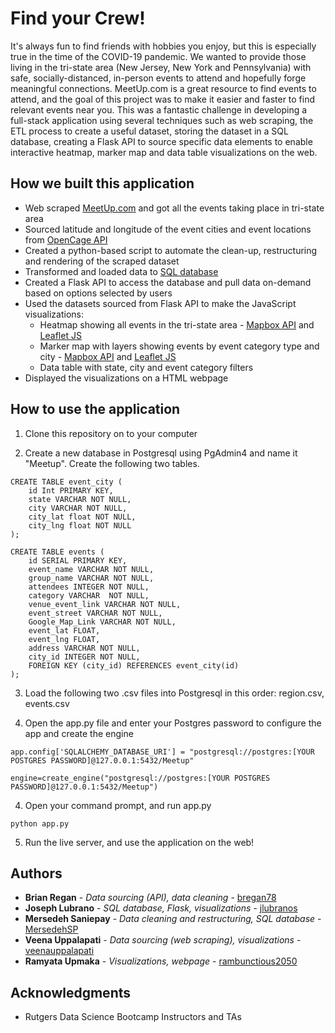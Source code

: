 # Find your Crew!

It's always fun to find friends with hobbies you enjoy, but this is especially true in the time of the COVID-19 pandemic. We wanted to provide those living in the tri-state area (New Jersey, New York and Pennsylvania) with safe, socially-distanced, in-person events to attend and hopefully forge meaningful connections. MeetUp.com is a great resource to find events to attend, and the goal of this project was to make it easier and faster to find relevant events near you. This was a fantastic challenge in developing a full-stack application using several techniques such as web scraping, the ETL process to create a useful dataset, storing the dataset in a SQL database, creating a Flask API to source specific data elements to enable interactive heatmap, marker map and data table visualizations on the web.

## How we built this application

* Web scraped [MeetUp.com](https://www.meetup.com/) and got all the events taking place in tri-state area
* Sourced latitude and longitude of the event cities and event locations from [OpenCage API](https://opencagedata.com/api)
* Created a python-based script to automate the clean-up, restructuring and rendering of the scraped dataset
* Transformed and loaded data to [SQL database](https://www.postgresql.org/)
* Created a Flask API to access the database and pull data on-demand based on options selected by users
* Used the datasets sourced from Flask API to make the JavaScript visualizations:
  * Heatmap showing all events in the tri-state area - [Mapbox API](https://docs.mapbox.com/api/overview/) and [Leaflet JS](https://leafletjs.com/)
  * Marker map with layers showing events by event category type and city - [Mapbox API](https://docs.mapbox.com/api/overview/) and [Leaflet JS](https://leafletjs.com/)
  * Data table with state, city and event category filters
* Displayed the visualizations on a HTML webpage

## How to use the application

1. Clone this repository on to your computer

2. Create a new database in Postgresql using PgAdmin4 and name it "Meetup". Create the following two tables.
```
CREATE TABLE event_city (
	id Int PRIMARY KEY,
	state VARCHAR NOT NULL,
	city VARCHAR NOT NULL,
	city_lat float NOT NULL,
	city_lng float NOT NULL	
);

CREATE TABLE events (
	id SERIAL PRIMARY KEY,
	event_name VARCHAR NOT NULL,
	group_name VARCHAR NOT NULL,
	attendees INTEGER NOT NULL,
	category VARCHAR  NOT NULL,
	venue_event_link VARCHAR NOT NULL,
	event_street VARCHAR NOT NULL,
	Google_Map_Link VARCHAR NOT NULL,
	event_lat FLOAT,
	event_lng FLOAT,
	address VARCHAR NOT NULL,
	city_id INTEGER NOT NULL, 
	FOREIGN KEY (city_id) REFERENCES event_city(id)
);

```
3. Load the following two .csv files into Postgresql in this order: region.csv, events.csv

4. Open the app.py file and enter your Postgres password to configure the app and create the engine
```
app.config['SQLALCHEMY_DATABASE_URI'] = "postgresql://postgres:[YOUR POSTGRES PASSWORD]@127.0.0.1:5432/Meetup"
```
```
engine=create_engine("postgresql://postgres:[YOUR POSTGRES PASSWORD]@127.0.0.1:5432/Meetup")
```
4. Open your command prompt, and run app.py
```
python app.py
```
5. Run the live server, and use the application on the web!

## Authors

* **Brian Regan** - *Data sourcing (API), data cleaning* - [bregan78](https://github.com/bregan78)
* **Joseph Lubrano** - *SQL database, Flask, visualizations* - [jlubranos](https://github.com/jlubranos)
* **Mersedeh Saniepay** - *Data cleaning and restructuring, SQL database* - [MersedehSP](https://github.com/MersedehSP)
* **Veena Uppalapati** - *Data sourcing (web scraping), visualizations* - [veenauppalapati](https://github.com/veenauppalapati)
* **Ramyata Upmaka** - *Visualizations, webpage* - [rambunctious2050](https://github.com/rambunctious2050)

## Acknowledgments

* Rutgers Data Science Bootcamp Instructors and TAs
